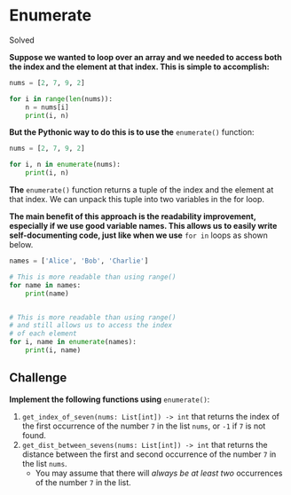 # Enumerate

Solved

**Suppose we wanted to loop over an array and we needed to access both the index and the element at that index. This is simple to accomplish:**

```python
nums = [2, 7, 9, 2]

for i in range(len(nums)):
    n = nums[i]
    print(i, n)
```

**But the Pythonic way to do this is to use the** `enumerate()` function:

```python
nums = [2, 7, 9, 2]

for i, n in enumerate(nums):
    print(i, n)
```

**The** `enumerate()` function returns a tuple of the index and the element at that index. We can unpack this tuple into two variables in the for loop.

**The main benefit of this approach is the readability improvement, especially if we use good variable names. This allows us to easily write self-documenting code, just like when we use** `for in` loops as shown below.

```python
names = ['Alice', 'Bob', 'Charlie']

# This is more readable than using range()
for name in names:
    print(name)


# This is more readable than using range() 
# and still allows us to access the index 
# of each element
for i, name in enumerate(names):
    print(i, name)
```

## Challenge

**Implement the following functions using** `enumerate()`:

1. `get_index_of_seven(nums: List[int]) -> int` that returns the index of the first occurrence of the number `7` in the list `nums`, or `-1` if `7` is not found.
2. `get_dist_between_sevens(nums: List[int]) -> int` that returns the distance between the first and second occurrence of the number `7` in the list `nums`.
   * You may assume that there will *always be at least two* occurrences of the number `7` in the list.